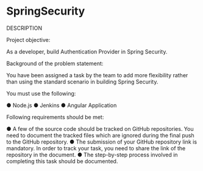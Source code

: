 # SpringSecurity

DESCRIPTION

Project objective: 

As a developer, build Authentication Provider in Spring Security.


Background of the problem statement: 

You have been assigned a task by the team to add more flexibility rather than using the standard scenario in building Spring Security.


You must use the following: 

● Node.js
● Jenkins
● Angular Application


Following requirements should be met: 

● A few of the source code should be tracked on GitHub repositories. You need to document the tracked  files which are ignored during the final push to the GitHub repository.
● The submission of your GitHub repository link  is mandatory. In order to track your task, you need to share the link of the repository in the document. 
● The step-by-step process involved in completing this task should be documented.
 
